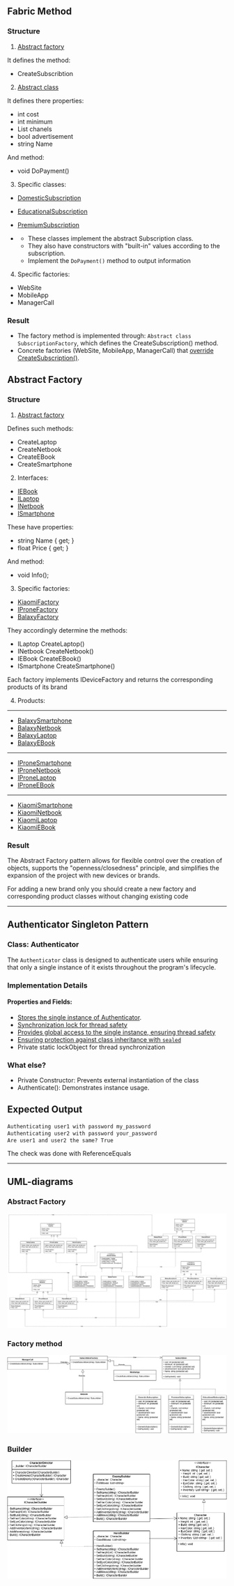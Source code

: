 ## Fabric Method
### Structure
1) [Abstract factory](https://github.com/ipsolver/KPZ/blob/lab-2/pr2/pr2/Task1/SubscribtionFactory.cs)

It defines the method:
- CreateSubscribtion
2) [Abstract class](https://github.com/ipsolver/KPZ/blob/lab-2/pr2/pr2/Task1/Subscribtion.cs)

It defines there properties:
- int cost
- int minimum
-  List<string> chanels
-  bool advertisement
- string Name

And method:
- void DoPayment()

3) Specific classes:
- [DomesticSubscription](https://github.com/ipsolver/KPZ/blob/lab-2/pr2/pr2/Task1/DomesticSubscription.cs)
- [EducationalSubscription](https://github.com/ipsolver/KPZ/blob/lab-2/pr2/pr2/Task1/EducationalSubscription.cs)
- [PremiumSubscription](https://github.com/ipsolver/KPZ/blob/lab-2/pr2/pr2/Task1/PremiumSubscription.cs)

 - - These classes implement the abstract Subscription class.
   - They also have constructors with "built-in" values ​​according to the subscription.
   - Implement the `DoPayment()` method to output information
4) Specific factories:
- WebSite
- MobileApp
- ManagerCall

### Result
- The factory method is implemented through: `Abstract class SubscriptionFactory`, which defines the CreateSubscription() method.
- Concrete factories (WebSite, MobileApp, ManagerCall) that [override CreateSubscription()](https://github.com/ipsolver/KPZ/blob/lab-2/pr2/pr2/Task1/MobileApp.cs#L11).


## Abstract Factory
### Structure
1) [Abstract factory](https://github.com/ipsolver/KPZ/blob/lab-2/pr2/pr2/Task2/Interfaces/IDeviceFactory.cs)

Defines such methods:
- CreateLaptop
- CreateNetbook
- CreateEBook
- CreateSmartphone

2) Interfaces:
- [IEBook](https://github.com/ipsolver/KPZ/blob/lab-2/pr2/pr2/Task2/Interfaces/IEBook.cs)
- [ILaptop](https://github.com/ipsolver/KPZ/blob/lab-2/pr2/pr2/Task2/Interfaces/ILaptop.cs)
- [INetbook](https://github.com/ipsolver/KPZ/blob/lab-2/pr2/pr2/Task2/Interfaces/INetbook.cs)
- [ISmartphone](https://github.com/ipsolver/KPZ/blob/lab-2/pr2/pr2/Task2/Interfaces/ISmartphone.cs)

These have properties:
- string Name { get; }
- float Price {  get; }

And method:
- void Info();

3) Specific factories:
- [KiaomiFactory](https://github.com/ipsolver/KPZ/blob/lab-2/pr2/pr2/Task2/Classes/KiaomiFactory.cs)
- [IProneFactory](https://github.com/ipsolver/KPZ/blob/lab-2/pr2/pr2/Task2/Classes/IProneFactory.cs)
- [BalaxyFactory](https://github.com/ipsolver/KPZ/blob/lab-2/pr2/pr2/Task2/Classes/BalaxyFactory.cs)

They accordingly determine the methods:
- ILaptop CreateLaptop()
- INetbook CreateNetbook()
- IEBook CreateEBook()
- ISmartphone CreateSmartphone()

Each factory implements IDeviceFactory and returns the corresponding products of its brand 

4) Products:
------------------
- [BalaxySmartphone](https://github.com/ipsolver/KPZ/blob/lab-2/pr2/pr2/Task2/Products/BalaxySmartphone.cs)
- [BalaxyNetbook](https://github.com/ipsolver/KPZ/blob/lab-2/pr2/pr2/Task2/Products/BalaxyNetbook.cs)
- [BalaxyLaptop](https://github.com/ipsolver/KPZ/blob/lab-2/pr2/pr2/Task2/Products/BalaxyLaptop.cs)
- [BalaxyEBook](https://github.com/ipsolver/KPZ/blob/lab-2/pr2/pr2/Task2/Products/BalaxyEBook.cs)
------------------
- [IProneSmartphone](https://github.com/ipsolver/KPZ/blob/lab-2/pr2/pr2/Task2/Products/IProneSmartphone.cs)
- [IProneNetbook](https://github.com/ipsolver/KPZ/blob/lab-2/pr2/pr2/Task2/Products/IProneNetbook.cs)
- [IProneLaptop](https://github.com/ipsolver/KPZ/blob/lab-2/pr2/pr2/Task2/Products/IProneLaptop.cs)
- [IProneEBook](https://github.com/ipsolver/KPZ/blob/lab-2/pr2/pr2/Task2/Products/IProneEBook.cs)
------------------
- [KiaomiSmartphone](https://github.com/ipsolver/KPZ/blob/lab-2/pr2/pr2/Task2/Products/KiaomiSmartphone.cs)
- [KiaomiNetbook](https://github.com/ipsolver/KPZ/blob/lab-2/pr2/pr2/Task2/Products/KiaomiNetbook.cs)
- [KiaomiLaptop](https://github.com/ipsolver/KPZ/blob/lab-2/pr2/pr2/Task2/Products/KiaomiLaptop.cs)
- [KiaomiEBook](https://github.com/ipsolver/KPZ/blob/lab-2/pr2/pr2/Task2/Products/KiaomiEBook.cs)

### Result

The Abstract Factory pattern allows for flexible control over the creation of objects, supports the "openness/closedness" principle, and simplifies the expansion of the project with new devices or brands.

For adding a new brand only you should create a new factory and corresponding product classes without changing existing code
<hr>

## Authenticator Singleton Pattern
### Class: Authenticator
The `Authenticator` class is designed to authenticate users while ensuring that only a single instance of it exists throughout the program's lifecycle.
### Implementation Details
#### Properties and Fields:
- [Stores the single instance of Authenticator](https://github.com/ipsolver/KPZ/blob/lab-2/pr2/pr2/Task3/Authenticator.cs#L11).
- [Synchronization lock for thread safety](https://github.com/ipsolver/KPZ/blob/lab-2/pr2/pr2/Task3/Authenticator.cs#L12)
- [Provides global access to the single instance, ensuring thread safety](https://github.com/ipsolver/KPZ/blob/lab-2/pr2/pr2/Task3/Authenticator.cs#L14)
- [Ensuring protection against class inheritance with `sealed`](https://github.com/ipsolver/KPZ/blob/lab-2/pr2/pr2/Task3/Authenticator.cs#L9)
- Private static lockObject for thread synchronization
### What else?
- Private Constructor: Prevents external instantiation of the class
- Authenticate(): Demonstrates instance usage.
## Expected Output
```
Authenticating user1 with password my_password
Authenticating user2 with password your_password
Are user1 and user2 the same? True
```
The check was done with ReferenceEquals
<hr>

## UML-diagrams
### Abstract Factory
![Abstract_fabric.drawio (2).png](pr2/Diagrams/Abstract_fabric.drawio%20%282%29.png)
### Factory method
![fabric_method.drawio.png](pr2/Diagrams/fabric_method.drawio.png)
### Builder
![Builder.drawio.png](pr2/Diagrams/Builder.drawio.png)

